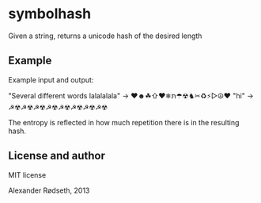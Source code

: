 symbolhash
==========

Given a string, returns a unicode hash of the desired length

Example
-------

Example input and output:

"Several different words lalalalala" -> ♥☻☘⇧❤❄תּ☂☢♞✂♻⚡▷☮♥
"hi" -> ☭☢☭☢☭☢☭☢☭☢☭☢☭☢☭☢

The entropy is reflected in how much repetition there is in the resulting hash.

License and author
------------------

MIT license

Alexander Rødseth, 2013
